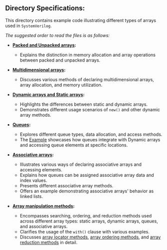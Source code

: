 ## Directory Specifications:

This directory contains example code illustrating different types of arrays used in `SystemVerilog`.

*The suggested order to read the files is as follows:*

- **[Packed and Unpacked arrays](packed_unpacked_arrays.sv):**
  - Explains the distinction in memory allocation and array operations between packed and unpacked arrays.

- **[Multidimensional arrays](multidimentional_arrays.sv):**
  - Discusses various methods of declaring multidimensional arrays, array allocation, and memory utilization.

- **[Dynamic arrays and Static arrays](dynamic_arrays.sv):**
  - Highlights the differences between static and dynamic arrays.
  - Demonstrates different usage scenarios of `new()` and other dynamic array methods.
 
- **[Queues](queues.sv):**
  - Explores different queue types, data allocation, and access methods.
  - The [Example](queue_and_DA.sv) showcases how queues integrate with Dynamic arrays and accessing queue elements at specific locations.

- **[Associative arrays](associative_arrays):**
  - Illustrates various ways of declaring associative arrays and accessing elements.
  - Explains how queues can be assigned associative array data and index values.
  - Presents different associative array methods.
  - Offers an example demonstrating associative arrays' behavior as linked lists.

- **[Array manipulation methods](Array_manipulation_methods):**
  - Encompasses searching, ordering, and reduction methods used across different array types: static arrays, dynamic arrays, queues, and associative arrays.
  - Clarifies the usage of the `with()` clause with various examples.
  - Discusses [array locator methods](Array_manipulation_methods/array_locator.sv), [array ordering methods](Array_manipulation_methods/array_ordering.sv), and [array reduction methods](Array_manipulation_methods/array_reduction.sv) in detail.
